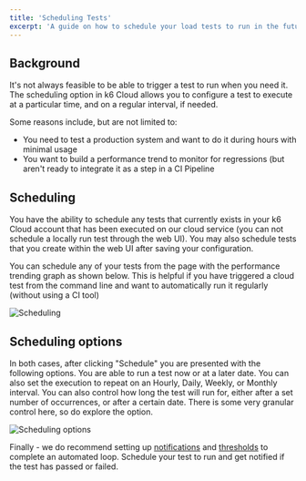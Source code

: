 ```yaml
---
title: 'Scheduling Tests'
excerpt: 'A guide on how to schedule your load tests to run in the future or on a schedule within the k6 Cloud Web UI.'
---
```


## Background

It's not always feasible to be able to trigger a test to run when you need it. The scheduling option in k6 Cloud allows you to configure a test to execute at a particular time, and on a regular interval, if needed.

Some reasons include, but are not limited to:

- You need to test a production system and want to do it during hours with minimal usage
- You want to build a performance trend to monitor for regressions (but aren't ready to integrate it as a step in a CI Pipeline

## Scheduling

You have the ability to schedule any tests that currently exists in your k6 Cloud account that has been executed on our cloud service (you can not schedule a locally run test through the web UI). You may also schedule tests that you create within the web UI after saving your configuration.

You can schedule any of your tests from the page with the performance trending graph as shown below. This is helpful if you have triggered a cloud test from the command line and want to automatically run it regularly (without using a CI tool)

![Scheduling](images/06%Scheduling%a%test/scheduling.png)

## Scheduling options

In both cases, after clicking "Schedule" you are presented with the following options. You are able to run a test now or at a later date. You can also set the execution to repeat on an Hourly, Daily, Weekly, or Monthly interval. You can also control how long the test will run for, either after a set number of occurrences, or after a certain date. There is some very granular control here, so do explore the option.

![Scheduling options](images/06%Scheduling%a%test/schedule-options.png)

Finally - we do recommend setting up [notifications](/cloud/integrations/notifications) and [thresholds](/using-k6/thresholds) to complete an automated loop. Schedule your test to run and get notified if the test has passed or failed.
